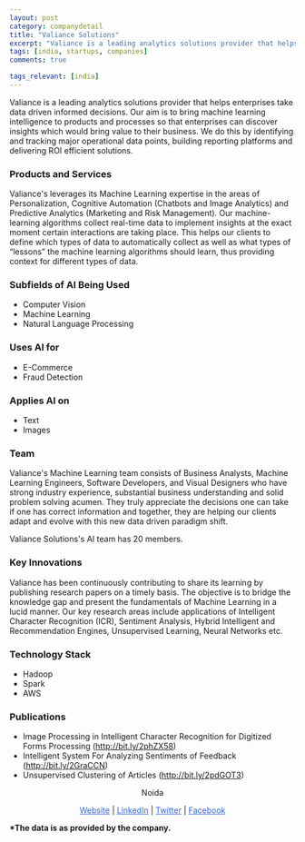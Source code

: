 ```yaml
---
layout: post
category: companydetail
title: "Valiance Solutions"
excerpt: "Valiance is a leading analytics solutions provider that helps enterprises take data driven informed decisions. Our aim is to bring machine learning intelligence to products and processes so that enterprises can discover insights which would bring value to their business. We do this by identifying and tracking major operational data points,  building reporting platforms and delivering ROI efficient solutions."
tags: [india, startups, companies]
comments: true

tags_relevant: [india]
---
```



Valiance is a leading analytics solutions provider that helps enterprises take data driven informed decisions. Our aim is to bring machine learning intelligence to products and processes so that enterprises can discover insights which would bring value to their business. We do this by identifying and tracking major operational data points,  building reporting platforms and delivering ROI efficient solutions.

### Products and Services
Valiance's leverages its Machine Learning expertise in the areas of Personalization, Cognitive Automation (Chatbots and Image Analytics) and Predictive Analytics (Marketing and Risk Management). Our machine-learning algorithms collect real-time data to implement insights at the exact moment certain interactions are taking place. This helps our clients to define which types of data to automatically collect as well as what types of “lessons” the machine learning algorithms should learn, thus providing context for different types of data.

### Subfields of AI Being Used
* Computer Vision
* Machine Learning
* Natural Language Processing

### Uses AI for
* E-Commerce
* Fraud Detection

### Applies AI on
* Text
* Images

### Team
Valiance's Machine Learning team consists of Business Analysts, Machine Learning Engineers, Software Developers,  and Visual Designers who have strong industry experience, substantial business understanding and solid problem solving acumen. They truly appreciate the decisions one can take if one has correct information and together, they are helping our clients adapt and evolve with this new data driven paradigm shift.

Valiance Solutions's AI team has 20 members.


### Key Innovations
Valiance has been continuously contributing to share its learning by publishing research papers on a timely basis. The objective is to bridge the knowledge gap and present the fundamentals of Machine Learning in a lucid manner. Our key research areas include applications of Intelligent Character Recognition (ICR), Sentiment Analysis, Hybrid Intelligent and Recommendation Engines, Unsupervised Learning, Neural Networks etc.

### Technology Stack
* Hadoop
* Spark
* AWS

### Publications
* Image Processing in Intelligent Character Recognition for Digitized Forms Processing (http://bit.ly/2phZX58)
* Intelligent System For Analyzing Sentiments of Feedback (http://bit.ly/2GraCCN)
* Unsupervised Clustering of Articles (http://bit.ly/2pdGOT3)

<p align="center">Noida</p>

<p align="center">
<a href="https://www.valiancesolutions.com" style="color:#3366CC">Website</a> | <a href="https://www.linkedin.com/company/valiance-solutions/" style="color:#3366CC">LinkedIn</a> | <a href="https://twitter.com/Valiance_S" style="color:#3366CC">Twitter</a> | <a href="https://www.facebook.com/Valiance.Solutions/" style="color:#3366CC">Facebook</a></p>
<b>*The data is as provided by the company.</b>